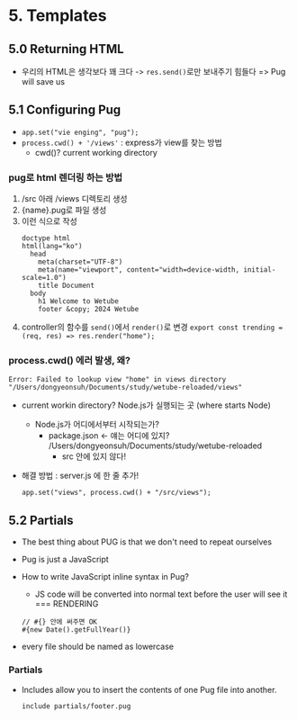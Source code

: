 # 5. Templates

## 5.0 Returning HTML

- 우리의 HTML은 생각보다 꽤 크다 -> `res.send()`로만 보내주기 힘들다
  => Pug will save us

## 5.1 Configuring Pug

- `app.set("vie enging", "pug");`
- `process.cwd() + '/views'` : express가 view를 찾는 방법
  - cwd()? current working directory

### pug로 html 렌더링 하는 방법

1. /src 아래 /views 디렉토리 생성
2. {name}.pug로 파일 생성
3. 이런 식으로 작성
   ```
   doctype html
   html(lang="ko")
     head
       meta(charset="UTF-8")
       meta(name="viewport", content="width=device-width, initial-scale=1.0")
       title Document
     body
       h1 Welcome to Wetube
       footer &copy; 2024 Wetube
   ```
4. controller의 함수를 `send()`에서 `render()`로 변경
   `export const trending = (req, res) => res.render("home");`

### process.cwd() 에러 발생, 왜?

`Error: Failed to lookup view "home" in views directory "/Users/dongyeonsuh/Documents/study/wetube-reloaded/views"`

- current workin directory? Node.js가 실행되는 곳 (where starts Node)

  - Node.js가 어디에서부터 시작되는가?
    - package.json <- 얘는 어디에 있지? /Users/dongyeonsuh/Documents/study/wetube-reloaded
      - src 안에 있지 않다!

- 해결 방법 : server.js 에 한 줄 추가!
  ```
  app.set("views", process.cwd() + "/src/views");
  ```

## 5.2 Partials

- The best thing about PUG is that we don't need to repeat ourselves
- Pug is just a JavaScript

- How to write JavaScript inline syntax in Pug?

  - JS code will be converted into normal text before the user will see it === RENDERING

  ```
  // #{} 안에 써주면 OK
  #{new Date().getFullYear()}
  ```

- every file should be named as lowercase

### Partials

- Includes allow you to insert the contents of one Pug file into another.
  ```
  include partials/footer.pug
  ```
